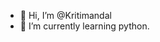 - 👋 Hi, I’m @Kritimandal
- 🌱 I’m currently learning python.

<!---
Kritimandal/Kritimandal is a ✨ special ✨ repository because its `README.md` (this file) appears on your GitHub profile.
You can click the Preview link to take a look at your changes.
--->
